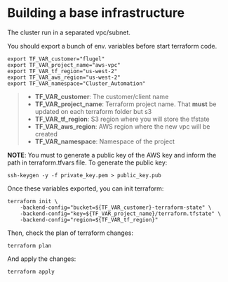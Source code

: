 # Building a base infrastructure

The cluster run in a separated vpc/subnet. 

You should export a bunch of env. variables before start terraform code.

```
export TF_VAR_customer="flugel"
export TF_VAR_project_name="aws-vpc"
export TF_VAR_tf_region="us-west-2"
export TF_VAR_aws_region="us-west-2"
export TF_VAR_namespace="Cluster_Automation"
```

> - **TF_VAR_customer**: The customer/client name
> - **TF_VAR_project_name**: Terraform project name. That **must** be updated on each terraform folder but s3
> - **TF_VAR_tf_region**: S3 region where you will store the tfstate
> - **TF_VAR_aws_region**: AWS region where the new vpc will be created
> - **TF_VAR_namespace**: Namespace of the project

**NOTE**: You must to generate a public key of the AWS key and inform the path in terraform.tfvars file. To generate the public key:

```
ssh-keygen -y -f private_key.pem > public_key.pub
```

Once these variables exported, you can init terraform:

```
terraform init \
    -backend-config="bucket=${TF_VAR_customer}-terraform-state" \
    -backend-config="key=${TF_VAR_project_name}/terraform.tfstate" \
    -backend-config="region=${TF_VAR_tf_region}"

```

Then, check the plan of terraform changes:

```
terraform plan
```

And apply the changes:

```
terraform apply
```